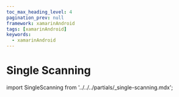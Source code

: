 ```yaml
---
toc_max_heading_level: 4
pagination_prev: null
framework: xamarinAndroid
tags: [xamarinAndroid]
keywords:
  - xamarinAndroid
---
```


# Single Scanning

import SingleScanning from '../../../partials/_single-scanning.mdx';

<SingleScanning/>